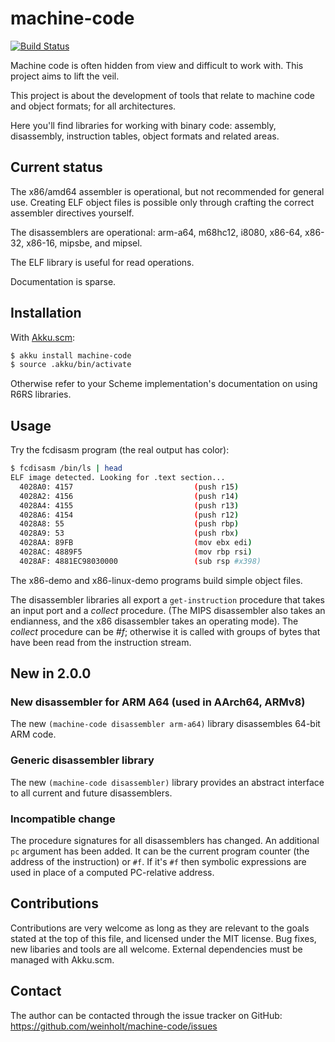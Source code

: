 # machine-code

[![Build Status](https://travis-ci.org/weinholt/machine-code.svg?branch=master)](https://travis-ci.org/weinholt/machine-code)

Machine code is often hidden from view and difficult to work with.
This project aims to lift the veil.

This project is about the development of tools that relate to machine
code and object formats; for all architectures.

Here you'll find libraries for working with binary code: assembly,
disassembly, instruction tables, object formats and related areas.

## Current status

The x86/amd64 assembler is operational, but not recommended for
general use. Creating ELF object files is possible only through
crafting the correct assembler directives yourself.

The disassemblers are operational: arm-a64, m68hc12, i8080, x86-64,
x86-32, x86-16, mipsbe, and mipsel.

The ELF library is useful for read operations.

Documentation is sparse.

## Installation

With [Akku.scm](https://github.com/weinholt/akku/releases):

```bash
$ akku install machine-code
$ source .akku/bin/activate
```

Otherwise refer to your Scheme implementation's documentation on using
R6RS libraries.

## Usage

Try the fcdisasm program (the real output has color):

```bash
$ fcdisasm /bin/ls | head
ELF image detected. Looking for .text section...
  4028A0: 4157                           (push r15)
  4028A2: 4156                           (push r14)
  4028A4: 4155                           (push r13)
  4028A6: 4154                           (push r12)
  4028A8: 55                             (push rbp)
  4028A9: 53                             (push rbx)
  4028AA: 89FB                           (mov ebx edi)
  4028AC: 4889F5                         (mov rbp rsi)
  4028AF: 4881EC98030000                 (sub rsp #x398)
```

The x86-demo and x86-linux-demo programs build simple object files.

The disassembler libraries all export a `get-instruction` procedure
that takes an input port and a *collect* procedure. (The MIPS
disassembler also takes an endianness, and the x86 disassembler takes
an operating mode). The *collect* procedure can be *#f*; otherwise it
is called with groups of bytes that have been read from the
instruction stream.

## New in 2.0.0

### New disassembler for ARM A64 (used in AArch64, ARMv8)

The new `(machine-code disassembler arm-a64)` library disassembles
64-bit ARM code.

### Generic disassembler library

The new `(machine-code disassembler)` library provides an abstract
interface to all current and future disassemblers.

### Incompatible change

The procedure signatures for all disassemblers has changed. An
additional `pc` argument has been added. It can be the current program
counter (the address of the instruction) or `#f`. If it's `#f` then
symbolic expressions are used in place of a computed PC-relative
address.

## Contributions

Contributions are very welcome as long as they are relevant to the
goals stated at the top of this file, and licensed under the MIT
license. Bug fixes, new libaries and tools are all welcome. External
dependencies must be managed with Akku.scm.

## Contact

The author can be contacted through the issue tracker on GitHub:
https://github.com/weinholt/machine-code/issues
